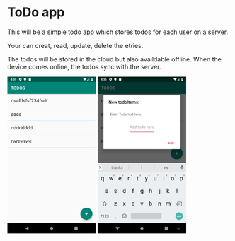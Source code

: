 # ToDo app 
This will be a simple todo app which stores todos for each user on a server.

Your can creat, read, update, delete the etries. 

The todos will be stored in the cloud but also availdable offline. When the device comes online, the todos sync with the server.

<img src="https://raw.githubusercontent.com/cpodariu/ToDo-App/master/Screenshot_1547217395.png" alt="drawing" width="200"/>
<img src="https://raw.githubusercontent.com/cpodariu/ToDo-App/master/Screenshot_1547217402.png" alt="drawing" width="200"/>

